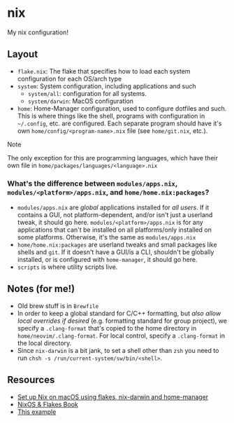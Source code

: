 # nix


My nix configuration!

## Layout

- `flake.nix`: The flake that specifies how to load each system configuration
  for each OS/arch type
- `system`: System configuration, including applications and such
  - `system/all`: configuration for all systems.
  - `system/darwin`: MacOS configuration
- `home`: Home-Manager configuration, used to configure dotfiles and such. This is where things like the shell, programs
  with configuration in `~/.config`, etc. are configured. Each separate program should have it's own
  `home/config/<program-name>.nix` file (see `home/git.nix`, etc.).

> [!NOTE]
> The only exception for this are programming languages, which have their own file in `home/packages/languages/<language>.nix`

### What's the difference between `modules/apps.nix`, `modules/<platform>/apps.nix`, and `home/home.nix:packages`?

- `modules/apps.nix` are _global_ applications installed for _all users_. If it contains a GUI, not
  platform-dependent, and/or isn't just a userland tweak, it should go here. `modules/<platform>/apps.nix` is for any applications that can't be installed on all platforms/only installed on
  some platforms. Otherwise, it's the same as `modules/apps.nix`
- `home/home.nix:packages` are userland tweaks and small packages like shells and `git`. If it doesn't have a GUI/is a
  CLI, shouldn't be globally installed, or is configured with `home-manager`, it should go here.
- `scripts` is where utility scripts live.

## Notes (for me!)

- Old brew stuff is in `Brewfile`
- In order to keep a global standard for C/C++ formatting, but _also allow local overrides if desired_ (e.g. formatting
  standard for group project), we specify a `.clang-format` that's copied to the home directory in
  `home/neovim/.clang-format`. For local control, specify a `.clang-format` in the local directory.
- Since `nix-darwin` is a bit jank, to set a shell other than `zsh` you need to run `chsh -s /run/current-system/sw/bin/<shell>`.

## Resources

- [Set up Nix on macOS using flakes, nix-darwin and home-manager](https://noghartt.dev/blog/set-up-nix-on-macos-using-flakes-nix-darwin-and-home-manager/)
- [NixOS & Flakes Book](https://nixos-and-flakes.thiscute.world/)
- [This example](https://github.com/AlexNabokikh/nix-config/blob/master/flake.nix)

